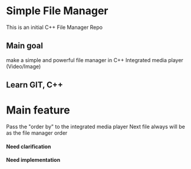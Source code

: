 # Simple File Manager
This is an initial C++ File Manager Repo

## Main goal
make a simple and powerful file manager in C++
Integrated media player (Video/Image)

## Learn GIT, C++

# Main feature
Pass the "order by" to the integrated media player
Next file always will be as the file manager order

#### Need clarification

#### Need implementation




